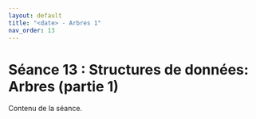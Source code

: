 ```yaml
---
layout: default
title: "<date> - Arbres 1"
nav_order: 13
---
```


# Séance 13 : Structures de données: Arbres (partie 1)

Contenu de la séance.